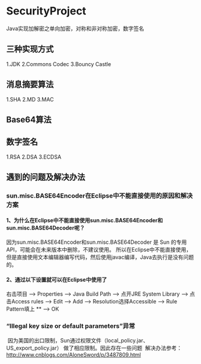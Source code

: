 # SecurityProject
Java实现加解密之单向加密，对称和非对称加密，数字签名
## 三种实现方式
1.JDK 2.Commons Codec 3.Bouncy Castle
## 消息摘要算法
1.SHA 2.MD 3.MAC
## Base64算法
## 数字签名
1.RSA 2.DSA 3.ECDSA
## 遇到的问题及解决办法
### sun.misc.BASE64Encoder在Eclipse中不能直接使用的原因和解决方案
#### 1、为什么在Eclipse中不能直接使用sun.misc.BASE64Encoder和sun.misc.BASE64Decoder呢？
  因为sun.misc.BASE64Encoder和sun.misc.BASE64Decoder 是 Sun 的专用 API，可能会在未来版本中删除，不建议使用。
  所以在Eclipse中不能直接使用，但是直接使用文本编辑器编写代码，然后使用javac编译，Java去执行是没有问题的。
#### 2、通过以下设置就可以在Eclipse中使用了
  右击项目 --> Properties --> Java Build Path --> 点开JRE System Library --> 
  点击Access rules --> Edit --> Add --> Resolution选择Accessible --> Rule Pattern填上 ** --> OK
### “Illegal key size or default parameters”异常
  因为美国的出口限制，Sun通过权限文件（local_policy.jar、US_export_policy.jar）
  做了相应限制。因此存在一些问题
  解决办法参考：http://www.cnblogs.com/AloneSword/p/3487809.html
